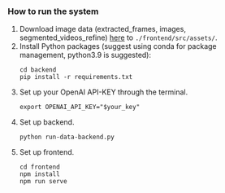 ### How to run the system
1. Download image data (extracted_frames, images, segmented_videos_refine) [here]() to ``./frontend/src/assets/``.
2. Install Python packages (suggest using conda for package management, python3.9 is suggested):
   ```
   cd backend
   pip install -r requirements.txt
   ```
3. Set up your OpenAI API-KEY through the terminal.
   ```
   export OPENAI_API_KEY="$your_key"
   ```
4. Set up backend.
   ```
   python run-data-backend.py
   ```
6. Set up frontend. 
   ```
   cd frontend
   npm install
   npm run serve 
   ```